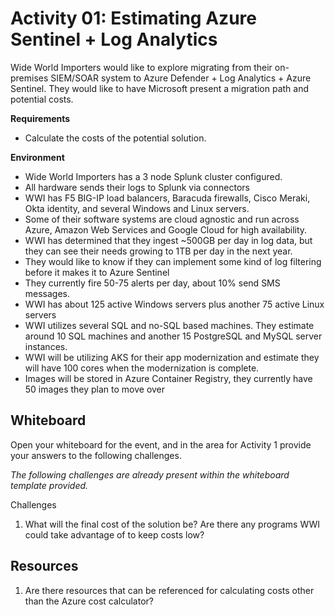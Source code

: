 # Activity 01: Estimating Azure Sentinel + Log Analytics

Wide World Importers would like to explore migrating from their on-premises SIEM/SOAR system to Azure Defender + Log Analytics + Azure Sentinel.  They would like to have Microsoft present a migration path and potential costs.

**Requirements**

* Calculate the costs of the potential solution.

**Environment**

* Wide World Importers has a 3 node Splunk cluster configured.
* All hardware sends their logs to Splunk via connectors
* WWI has F5 BIG-IP load balancers, Baracuda firewalls, Cisco Meraki, Okta identity, and several Windows and Linux servers.
* Some of their software systems are cloud agnostic and run across Azure, Amazon Web Services and Google Cloud for high availability.
* WWI has determined that they ingest ~500GB per day in log data, but they can see their needs growing to 1TB per day in the next year.
* They would like to know if they can implement some kind of log filtering before it makes it to Azure Sentinel
* They currently fire 50-75 alerts per day, about 10% send SMS messages.
* WWI has about 125 active Windows servers plus another 75 active Linux servers
* WWI utilizes several SQL and no-SQL based machines.  They estimate around 10 SQL machines and another 15 PostgreSQL and MySQL server instances.
* WWI will be utilizing AKS for their app modernization and estimate they will have 100 cores when the modernization is complete.
* Images will be stored in Azure Container Registry, they currently have 50 images they plan to move over

## Whiteboard

Open your whiteboard for the event, and in the area for Activity 1 provide your answers to the following challenges.

*The following challenges are already present within the whiteboard template provided.*

Challenges

1. What will the final cost of the solution be? Are there any programs WWI could take advantage of to keep costs low?

## Resources

1. Are there resources that can be referenced for calculating costs other than the Azure cost calculator?
